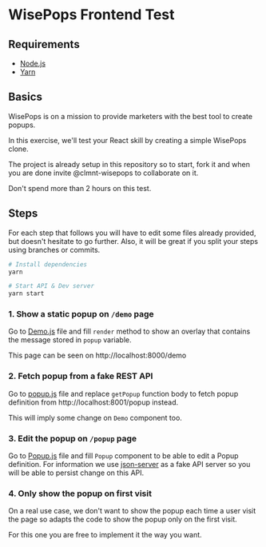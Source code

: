 # WisePops Frontend Test

## Requirements

* [Node.js](https://nodejs.org)
* [Yarn](https://yarnpkg.com)

## Basics

WisePops is on a mission to provide marketers with the best tool to create popups.

In this exercise, we'll test your React skill by creating a simple WisePops clone.

The project is already setup in this repository so to start, fork it and when
you are done invite @clmnt-wisepops to collaborate on it.

Don't spend more than 2 hours on this test.

## Steps

For each step that follows you will have to edit some files already provided,
but doesn't hesitate to go further. Also, it will be great if you split your
steps using branches or commits.

``` sh
# Install dependencies
yarn

# Start API & Dev server
yarn start
```

### 1. Show a static popup on `/demo` page

Go to [Demo.js](src/pages/Demo.js) file and fill `render` method to show
an overlay that contains the message stored in `popup` variable.

This page can be seen on http://localhost:8000/demo

### 2. Fetch popup from a fake REST API

Go to [popup.js](/src/lib/popup.js) file and replace `getPopup` function
body to fetch popup definition from http://localhost:8001/popup instead.

This will imply some change on `Demo` component too.

### 3. Edit the popup on `/popup` page

Go to [Popup.js](/src/pages/Popup.js) file and fill `Popup` component to
be able to edit a Popup definition. For information we use
[json-server](https://github.com/typicode/json-server) as a fake API server
so you will be able to persist change on this API.

### 4. Only show the popup on first visit

On a real use case, we don't want to show the popup each time a user visit
the page so adapts the code to show the popup only on the first visit.

For this one you are free to implement it the way you want.
